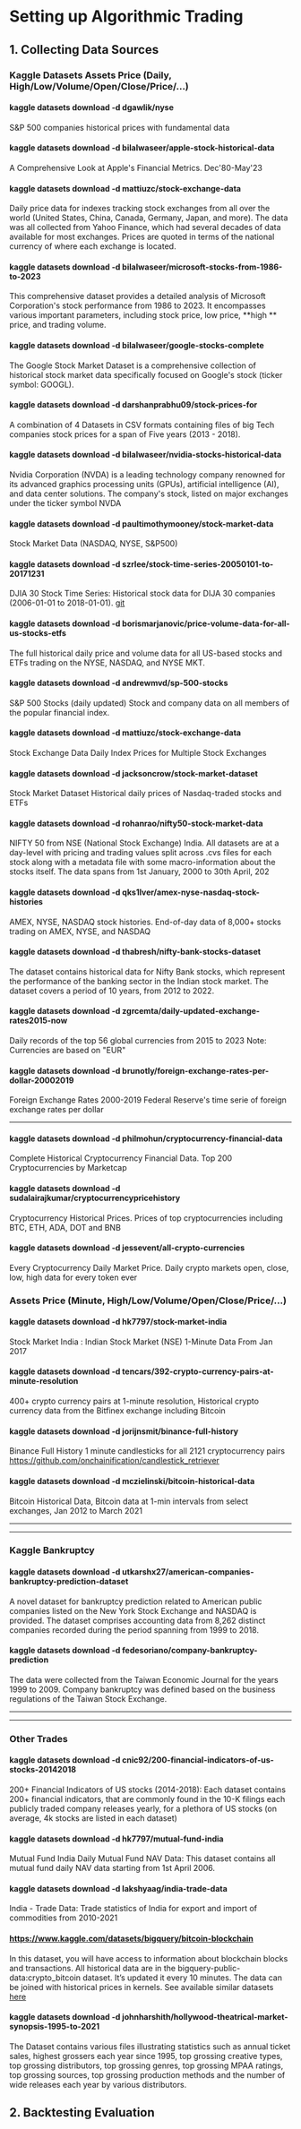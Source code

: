 # Setting up Algorithmic Trading

## 1. Collecting Data Sources 
### Kaggle Datasets Assets Price (Daily, High/Low/Volume/Open/Close/Price/...)

#### kaggle datasets download -d dgawlik/nyse
S&P 500 companies historical prices with fundamental data

#### kaggle datasets download -d bilalwaseer/apple-stock-historical-data
A Comprehensive Look at Apple's Financial Metrics. Dec'80-May'23

#### kaggle datasets download -d mattiuzc/stock-exchange-data
Daily price data for indexes tracking stock exchanges from all over the world (United States, China, Canada, Germany, Japan, and more). The data was all collected from Yahoo Finance, which had several decades of data available for most exchanges. Prices are quoted in terms of the national currency of where each exchange is located.

#### kaggle datasets download -d bilalwaseer/microsoft-stocks-from-1986-to-2023
This comprehensive dataset provides a detailed analysis of Microsoft Corporation's stock performance from 1986 to 2023. It encompasses various important parameters, including stock price, low price, **high ** price, and trading volume.

#### kaggle datasets download -d bilalwaseer/google-stocks-complete
The Google Stock Market Dataset is a comprehensive collection of historical stock market data specifically focused on Google's stock (ticker symbol: GOOGL).

#### kaggle datasets download -d darshanprabhu09/stock-prices-for
A combination of 4 Datasets in CSV formats containing files of big Tech companies stock prices for a span of Five years (2013 - 2018).

#### kaggle datasets download -d bilalwaseer/nvidia-stocks-historical-data
Nvidia Corporation (NVDA) is a leading technology company renowned for its advanced graphics processing units (GPUs), artificial intelligence (AI), and data center solutions. The company's stock, listed on major exchanges under the ticker symbol NVDA

#### kaggle datasets download -d paultimothymooney/stock-market-data
Stock Market Data (NASDAQ, NYSE, S&P500)

#### kaggle datasets download -d szrlee/stock-time-series-20050101-to-20171231
DJIA 30 Stock Time Series: Historical stock data for DIJA 30 companies (2006-01-01 to 2018-01-01). [git]([url](https://github.com/szrlee/Stock-Time-Series-Analysis/blob/master/data_collection.ipynb))

#### kaggle datasets download -d borismarjanovic/price-volume-data-for-all-us-stocks-etfs
The full historical daily price and volume data for all US-based stocks and ETFs trading on the NYSE, NASDAQ, and NYSE MKT. 

#### kaggle datasets download -d andrewmvd/sp-500-stocks
S&P 500 Stocks (daily updated) Stock and company data on all members of the popular financial index.

#### kaggle datasets download -d mattiuzc/stock-exchange-data
Stock Exchange Data Daily Index Prices for Multiple Stock Exchanges

#### kaggle datasets download -d jacksoncrow/stock-market-dataset
Stock Market Dataset Historical daily prices of Nasdaq-traded stocks and ETFs

#### kaggle datasets download -d rohanrao/nifty50-stock-market-data
NIFTY 50 from NSE (National Stock Exchange) India. All datasets are at a day-level with pricing and trading values split across .cvs files for each stock along with a metadata file with some macro-information about the stocks itself. The data spans from 1st January, 2000 to 30th April, 202

#### kaggle datasets download -d qks1lver/amex-nyse-nasdaq-stock-histories
AMEX, NYSE, NASDAQ stock histories. End-of-day data of 8,000+ stocks trading on AMEX, NYSE, and NASDAQ

#### kaggle datasets download -d thabresh/nifty-bank-stocks-dataset
The dataset contains historical data for Nifty Bank stocks, which represent the performance of the banking sector in the Indian stock market. The dataset covers a period of 10 years, from 2012 to 2022.

#### kaggle datasets download -d zgrcemta/daily-updated-exchange-rates2015-now
Daily records of the top 56 global currencies from 2015 to 2023 Note: Currencies are based on "EUR"

#### kaggle datasets download -d brunotly/foreign-exchange-rates-per-dollar-20002019
Foreign Exchange Rates 2000-2019 Federal Reserve's time serie of foreign exchange rates per dollar

--- 
#### kaggle datasets download -d philmohun/cryptocurrency-financial-data
Complete Historical Cryptocurrency Financial Data. Top 200 Cryptocurrencies by Marketcap

#### kaggle datasets download -d sudalairajkumar/cryptocurrencypricehistory
Cryptocurrency Historical Prices. Prices of top cryptocurrencies including BTC, ETH, ADA, DOT and BNB

#### kaggle datasets download -d jessevent/all-crypto-currencies
Every Cryptocurrency Daily Market Price. Daily crypto markets open, close, low, high data for every token ever

###  Assets Price (Minute, High/Low/Volume/Open/Close/Price/...)

#### kaggle datasets download -d hk7797/stock-market-india
Stock Market India : Indian Stock Market (NSE) 1-Minute Data From Jan 2017

#### kaggle datasets download -d tencars/392-crypto-currency-pairs-at-minute-resolution
400+ crypto currency pairs at 1-minute resolution, Historical crypto currency data from the Bitfinex exchange including Bitcoin

#### kaggle datasets download -d jorijnsmit/binance-full-history
Binance Full History  1 minute candlesticks for all 2121 cryptocurrency pairs https://github.com/onchainification/candlestick_retriever
#### kaggle datasets download -d mczielinski/bitcoin-historical-data
Bitcoin Historical Data, Bitcoin data at 1-min intervals from select exchanges, Jan 2012 to March 2021

---
---

### Kaggle Bankruptcy

#### kaggle datasets download -d utkarshx27/american-companies-bankruptcy-prediction-dataset
A novel dataset for bankruptcy prediction related to American public companies listed on the New York Stock Exchange and NASDAQ is provided. The dataset comprises accounting data from 8,262 distinct companies recorded during the period spanning from 1999 to 2018.

#### kaggle datasets download -d fedesoriano/company-bankruptcy-prediction
The data were collected from the Taiwan Economic Journal for the years 1999 to 2009. Company bankruptcy was defined based on the business regulations of the Taiwan Stock Exchange.

---
---
### Other Trades 

#### kaggle datasets download -d cnic92/200-financial-indicators-of-us-stocks-20142018
200+ Financial Indicators of US stocks (2014-2018): Each dataset contains 200+ financial indicators, that are commonly found in the 10-K filings each publicly traded company releases yearly, for a plethora of US stocks (on average, 4k stocks are listed in each dataset)

#### kaggle datasets download -d hk7797/mutual-fund-india
Mutual Fund India Daily Mutual Fund NAV Data: This dataset contains all mutual fund daily NAV data starting from 1st April 2006.

#### kaggle datasets download -d lakshyaag/india-trade-data
India - Trade Data: Trade statistics of India for export and import of commodities from 2010-2021

#### https://www.kaggle.com/datasets/bigquery/bitcoin-blockchain
In this dataset, you will have access to information about blockchain blocks and transactions. All historical data are in the bigquery-public-data:crypto_bitcoin dataset. It’s updated it every 10 minutes. The data can be joined with historical prices in kernels. See available similar datasets [here]( https://www.kaggle.com/datasets?search=bitcoin.)

####  kaggle datasets download -d johnharshith/hollywood-theatrical-market-synopsis-1995-to-2021
The Dataset contains various files illustrating statistics such as annual ticket sales, highest grossers each year since 1995, top grossing creative types, top grossing distributors, top grossing genres, top grossing MPAA ratings, top grossing sources, top grossing production methods and the number of wide releases each year by various distributors.


## 2. Backtesting Evaluation 
